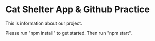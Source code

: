 # Cat Shelter App & Github Practice

This is information about our project.

Please run "npm install" to get started. Then run "npm start".
